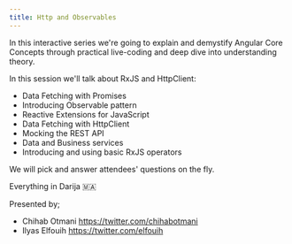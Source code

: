 ```yaml
---
title: Http and Observables
---
```


In this interactive series we're going to explain and demystify Angular Core Concepts through practical live-coding and deep dive into understanding theory.

In this session we'll talk about RxJS and HttpClient:
- Data Fetching with Promises
- Introducing Observable pattern
- Reactive Extensions for JavaScript
- Data Fetching with HttpClient
- Mocking the REST API
- Data and Business services
- Introducing and using basic RxJS operators

We will pick and answer attendees' questions on the fly.

Everything in Darija 🇲🇦

Presented by; 
- Chihab Otmani  https://twitter.com/chihabotmani
- Ilyas Elfouih  https://twitter.com/elfouih

